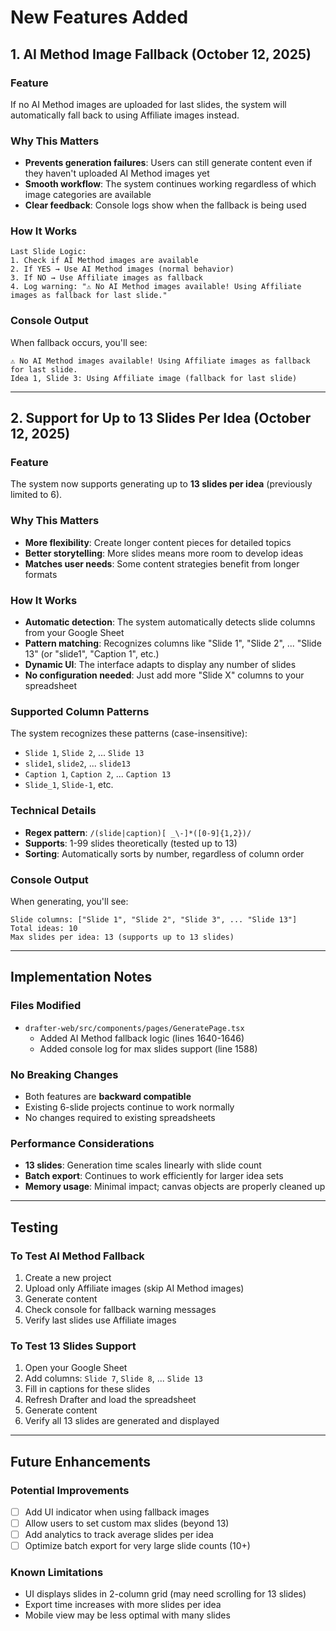 # New Features Added

## 1. AI Method Image Fallback (October 12, 2025)

### Feature
If no AI Method images are uploaded for last slides, the system will automatically fall back to using Affiliate images instead.

### Why This Matters
- **Prevents generation failures**: Users can still generate content even if they haven't uploaded AI Method images yet
- **Smooth workflow**: The system continues working regardless of which image categories are available
- **Clear feedback**: Console logs show when the fallback is being used

### How It Works
```
Last Slide Logic:
1. Check if AI Method images are available
2. If YES → Use AI Method images (normal behavior)
3. If NO → Use Affiliate images as fallback
4. Log warning: "⚠️ No AI Method images available! Using Affiliate images as fallback for last slide."
```

### Console Output
When fallback occurs, you'll see:
```
⚠️ No AI Method images available! Using Affiliate images as fallback for last slide.
Idea 1, Slide 3: Using Affiliate image (fallback for last slide)
```

---

## 2. Support for Up to 13 Slides Per Idea (October 12, 2025)

### Feature
The system now supports generating up to **13 slides per idea** (previously limited to 6).

### Why This Matters
- **More flexibility**: Create longer content pieces for detailed topics
- **Better storytelling**: More slides means more room to develop ideas
- **Matches user needs**: Some content strategies benefit from longer formats

### How It Works
- **Automatic detection**: The system automatically detects slide columns from your Google Sheet
- **Pattern matching**: Recognizes columns like "Slide 1", "Slide 2", ... "Slide 13" (or "slide1", "Caption 1", etc.)
- **Dynamic UI**: The interface adapts to display any number of slides
- **No configuration needed**: Just add more "Slide X" columns to your spreadsheet

### Supported Column Patterns
The system recognizes these patterns (case-insensitive):
- `Slide 1`, `Slide 2`, ... `Slide 13`
- `slide1`, `slide2`, ... `slide13`
- `Caption 1`, `Caption 2`, ... `Caption 13`
- `Slide_1`, `Slide-1`, etc.

### Technical Details
- **Regex pattern**: `/(slide|caption)[ _\-]*([0-9]{1,2})/`
- **Supports**: 1-99 slides theoretically (tested up to 13)
- **Sorting**: Automatically sorts by number, regardless of column order

### Console Output
When generating, you'll see:
```
Slide columns: ["Slide 1", "Slide 2", "Slide 3", ... "Slide 13"]
Total ideas: 10
Max slides per idea: 13 (supports up to 13 slides)
```

---

## Implementation Notes

### Files Modified
- `drafter-web/src/components/pages/GeneratePage.tsx`
  - Added AI Method fallback logic (lines 1640-1646)
  - Added console log for max slides support (line 1588)

### No Breaking Changes
- Both features are **backward compatible**
- Existing 6-slide projects continue to work normally
- No changes required to existing spreadsheets

### Performance Considerations
- **13 slides**: Generation time scales linearly with slide count
- **Batch export**: Continues to work efficiently for larger idea sets
- **Memory usage**: Minimal impact; canvas objects are properly cleaned up

---

## Testing

### To Test AI Method Fallback
1. Create a new project
2. Upload only Affiliate images (skip AI Method images)
3. Generate content
4. Check console for fallback warning messages
5. Verify last slides use Affiliate images

### To Test 13 Slides Support
1. Open your Google Sheet
2. Add columns: `Slide 7`, `Slide 8`, ... `Slide 13`
3. Fill in captions for these slides
4. Refresh Drafter and load the spreadsheet
5. Generate content
6. Verify all 13 slides are generated and displayed

---

## Future Enhancements

### Potential Improvements
- [ ] Add UI indicator when using fallback images
- [ ] Allow users to set custom max slides (beyond 13)
- [ ] Add analytics to track average slides per idea
- [ ] Optimize batch export for very large slide counts (10+)

### Known Limitations
- UI displays slides in 2-column grid (may need scrolling for 13 slides)
- Export time increases with more slides per idea
- Mobile view may be less optimal with many slides




